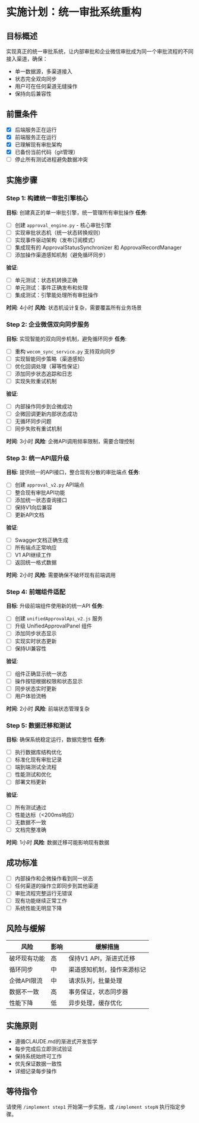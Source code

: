 # 实施计划：统一审批系统重构

## 目标概述
实现真正的统一审批系统，让内部审批和企业微信审批成为同一个审批流程的不同接入渠道，确保：
- 单一数据源，多渠道接入
- 状态完全双向同步
- 用户可在任何渠道无缝操作
- 保持向后兼容性

## 前置条件
- [x] 后端服务正在运行
- [x] 前端服务正在运行
- [x] 已理解现有审批架构
- [x] 已备份当前代码（git管理）
- [ ] 停止所有测试进程避免数据冲突

## 实施步骤

### Step 1: 构建统一审批引擎核心
**目标**: 创建真正的单一审批引擎，统一管理所有审批操作
**任务**:
- [ ] 创建 `approval_engine.py` - 核心审批引擎
- [ ] 实现审批状态机（统一状态转换规则）
- [ ] 实现事件驱动架构（发布订阅模式）
- [ ] 集成现有的 ApprovalStatusSynchronizer 和 ApprovalRecordManager
- [ ] 添加操作渠道感知机制（避免循环同步）

**验证**:
- [ ] 单元测试：状态机转换正确
- [ ] 单元测试：事件正确发布和处理
- [ ] 集成测试：引擎能处理所有审批操作

**时间**: 4小时
**风险**: 状态机设计复杂，需要覆盖所有业务场景

### Step 2: 企业微信双向同步服务
**目标**: 实现智能的双向同步机制，避免循环同步
**任务**:
- [ ] 重构 `wecom_sync_service.py` 支持双向同步
- [ ] 实现智能同步策略（渠道感知）
- [ ] 优化回调处理（幂等性保证）
- [ ] 添加同步状态追踪和日志
- [ ] 实现失败重试机制

**验证**:
- [ ] 内部操作同步到企微成功
- [ ] 企微回调更新内部状态成功
- [ ] 无循环同步问题
- [ ] 同步失败有重试机制

**时间**: 3小时
**风险**: 企微API调用频率限制，需要合理控制

### Step 3: 统一API层升级
**目标**: 提供统一的API接口，整合现有分散的审批端点
**任务**:
- [ ] 创建 `approval_v2.py` API端点
- [ ] 整合现有审批API功能
- [ ] 添加统一状态查询接口
- [ ] 保持V1向后兼容
- [ ] 更新API文档

**验证**:
- [ ] Swagger文档正确生成
- [ ] 所有端点正常响应
- [ ] V1 API继续工作
- [ ] 返回统一格式数据

**时间**: 2小时
**风险**: 需要确保不破坏现有前端调用

### Step 4: 前端组件适配
**目标**: 升级前端组件使用新的统一API
**任务**:
- [ ] 创建 `unifiedApprovalApi_v2.js` 服务
- [ ] 升级 UnifiedApprovalPanel 组件
- [ ] 添加同步状态显示
- [ ] 实现实时状态更新
- [ ] 保持UI兼容性

**验证**:
- [ ] 组件正确显示统一状态
- [ ] 操作按钮根据权限和状态显示
- [ ] 同步状态实时更新
- [ ] 用户体验流畅

**时间**: 2小时
**风险**: 前端状态管理复杂

### Step 5: 数据迁移和测试
**目标**: 确保系统稳定运行，数据完整性
**任务**:
- [ ] 执行数据库结构优化
- [ ] 标准化现有审批记录
- [ ] 端到端测试全流程
- [ ] 性能测试和优化
- [ ] 部署文档更新

**验证**:
- [ ] 所有测试通过
- [ ] 性能达标（<200ms响应）
- [ ] 无数据不一致
- [ ] 文档完整准确

**时间**: 1小时
**风险**: 数据迁移可能影响现有数据

## 成功标准
- [ ] 内部操作和企微操作看到同一状态
- [ ] 任何渠道的操作立即同步到其他渠道
- [ ] 审批流程完整运行无错误
- [ ] 现有功能继续正常工作
- [ ] 系统性能无明显下降

## 风险与缓解
| 风险 | 影响 | 缓解措施 |
|-----|------|---------|
| 破坏现有功能 | 高 | 保持V1 API，渐进式迁移 |
| 循环同步 | 中 | 渠道感知机制，操作来源标记 |
| 企微API限流 | 中 | 请求队列，批量处理 |
| 数据不一致 | 高 | 事务保证，状态同步器 |
| 性能下降 | 低 | 异步处理，缓存优化 |

## 实施原则
- 遵循CLAUDE.md的渐进式开发哲学
- 每步完成后立即测试验证
- 保持系统始终可工作
- 优先保证数据一致性
- 详细记录每步操作

## 等待指令
请使用 `/implement step1` 开始第一步实施，或 `/implement stepN` 执行指定步骤。